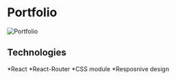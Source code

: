# Portfolio

![Portfolio](https://github.com/user-attachments/assets/60a42dbd-377a-4697-87b7-5cf4ba9c8726)


## Technologies 
*React
*React-Router
*CSS module
*Resposnive design



